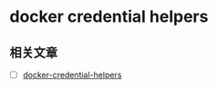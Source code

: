 # docker credential helpers

## 相关文章

- [ ] [docker-credential-helpers](https://github.com/docker/docker-credential-helpers#available-programs)